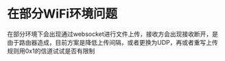 # 在部分WiFi环境问题
在部分环境下会出现通过websocket进行文件上传，接收方会出现接收断开，是由于路由器造成，目前方案是降低上传间隔，或者更换为UDP，再或者重写上传规则用0x1的信道试试是否有限制
